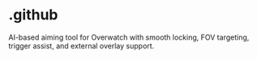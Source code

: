 # .github
AI-based aiming tool for Overwatch with smooth locking, FOV targeting, trigger assist, and external overlay support.
